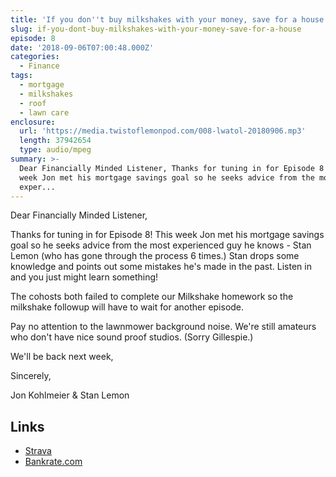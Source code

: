 ```yaml
---
title: 'If you don''t buy milkshakes with your money, save for a house!'
slug: if-you-dont-buy-milkshakes-with-your-money-save-for-a-house
episode: 8
date: '2018-09-06T07:00:48.000Z'
categories:
  - Finance
tags:
  - mortgage
  - milkshakes
  - roof
  - lawn care
enclosure:
  url: 'https://media.twistoflemonpod.com/008-lwatol-20180906.mp3'
  length: 37942654
  type: audio/mpeg
summary: >-
  Dear Financially Minded Listener, Thanks for tuning in for Episode 8! This
  week Jon met his mortgage savings goal so he seeks advice from the most
  exper...
---
```


Dear Financially Minded Listener,

Thanks for tuning in for Episode 8! This week Jon met his mortgage savings goal so he seeks advice from the most experienced guy he knows - Stan Lemon (who has gone through the process 6 times.) Stan drops some knowledge and points out some mistakes he's made in the past. Listen in and you just might learn something!

The cohosts both failed to complete our Milkshake homework so the milkshake followup will have to wait for another episode.

Pay no attention to the lawnmower background noise. We're still amateurs who don't have nice sound proof studios. (Sorry Gillespie.)

We'll be back next week,

Sincerely,

Jon Kohlmeier & Stan Lemon

## Links

- [Strava](https://www.strava.com)
- [Bankrate.com](https://www.bankrate.com)
